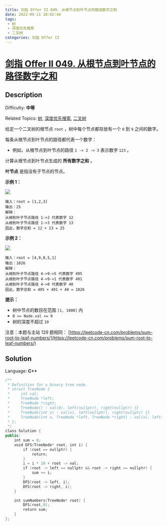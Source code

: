 ```yaml
---
title: 剑指 Offer II 049. 从根节点到叶节点的路径数字之和
date: 2022-09-11 18:02:44
tags: 
 - 树
 - 深度优先搜索
 - 二叉树
categories: 剑指 Offer II
---
```


# [剑指 Offer II 049\. 从根节点到叶节点的路径数字之和](https://leetcode.cn/problems/3Etpl5/)

## Description

Difficulty: **中等**  

Related Topics: [树](https://leetcode.cn/tag/tree/), [深度优先搜索](https://leetcode.cn/tag/depth-first-search/), [二叉树](https://leetcode.cn/tag/binary-tree/)


给定一个二叉树的根节点 `root` ，树中每个节点都存放有一个 `0` 到 `9` 之间的数字。


每条从根节点到叶节点的路径都代表一个数字：

*   例如，从根节点到叶节点的路径 `1 -> 2 -> 3` 表示数字 `123` 。

计算从根节点到叶节点生成的 **所有数字之和** 。

**叶节点** 是指没有子节点的节点。

**示例 1：**

![](https://assets.leetcode.com/uploads/2021/02/19/num1tree.jpg)

```
输入：root = [1,2,3]
输出：25
解释：
从根到叶子节点路径 1->2 代表数字 12
从根到叶子节点路径 1->3 代表数字 13
因此，数字总和 = 12 + 13 = 25
```

**示例 2：**

![](https://assets.leetcode.com/uploads/2021/02/19/num2tree.jpg)

```
输入：root = [4,9,0,5,1]
输出：1026
解释：
从根到叶子节点路径 4->9->5 代表数字 495
从根到叶子节点路径 4->9->1 代表数字 491
从根到叶子节点路径 4->0 代表数字 40
因此，数字总和 = 495 + 491 + 40 = 1026
```

**提示：**

*   树中节点的数目在范围 `[1, 1000]` 内
*   `0 <= Node.val <= 9`
*   树的深度不超过 `10`


注意：本题与主站 129 题相同： [https://leetcode-cn.com/problems/sum-root-to-leaf-numbers/](https://leetcode-cn.com/problems/sum-root-to-leaf-numbers/)


## Solution

Language: **C++**

```c++
/**
 * Definition for a binary tree node.
 * struct TreeNode {
 *     int val;
 *     TreeNode *left;
 *     TreeNode *right;
 *     TreeNode() : val(0), left(nullptr), right(nullptr) {}
 *     TreeNode(int x) : val(x), left(nullptr), right(nullptr) {}
 *     TreeNode(int x, TreeNode *left, TreeNode *right) : val(x), left(left), right(right) {}
 * };
 */
class Solution {
public:
    int sum = 0;
    void DFS(TreeNode* root, int i) {
        if (root == nullptr) {
            return;
        }
        i = i * 10 + root -> val;
        if (root -> left == nullptr && root -> right == nullptr) {
            sum += i;
        }
        DFS(root -> left, i);
        DFS(root -> right, i);
    }

    int sumNumbers(TreeNode* root) {
        DFS(root,0);
        return sum;
    }
};
```